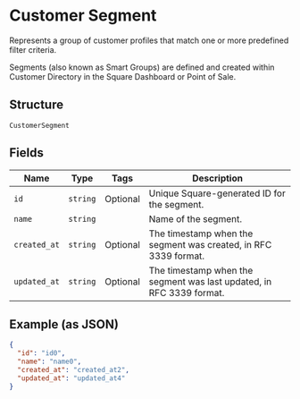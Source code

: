 
# Customer Segment

Represents a group of customer profiles that match one or more predefined filter criteria.

Segments (also known as Smart Groups) are defined and created within Customer Directory in the Square Dashboard or Point of Sale.

## Structure

`CustomerSegment`

## Fields

| Name | Type | Tags | Description |
|  --- | --- | --- | --- |
| `id` | `string` | Optional | Unique Square-generated ID for the segment. |
| `name` | `string` |  | Name of the segment. |
| `created_at` | `string` | Optional | The timestamp when the segment was created, in RFC 3339 format. |
| `updated_at` | `string` | Optional | The timestamp when the segment was last updated, in RFC 3339 format. |

## Example (as JSON)

```json
{
  "id": "id0",
  "name": "name0",
  "created_at": "created_at2",
  "updated_at": "updated_at4"
}
```

